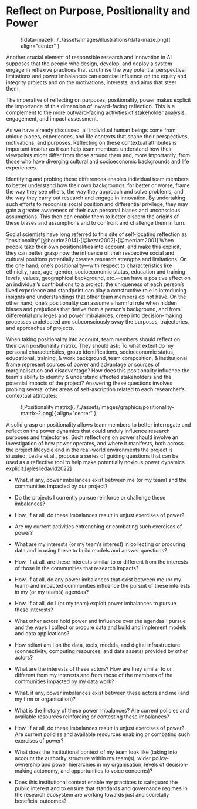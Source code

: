 # Reflect on Purpose, Positionality and Power

<figure markdown>
  ![data-maze](../../assets/images/illustrations/data-maze.png){ align="center" }
</figure>


Another crucial element of responsible research and innovation in AI supposes that the people who design, develop, and deploy a system engage in reflexive practices that scrutinise the way potential perspectival limitations and power imbalances can exercise influence on the equity and integrity projects and on the motivations, interests, and aims that steer them. 

The imperative of reflecting on purposes, positionality, power makes explicit the importance of this dimension of inward-facing reflection. This is a complement to the more outward-facing activities of stakeholder analysis, engagement, and impact assessment. 

As we have already discussed, all individual human beings come from unique places, experiences, and life contexts that shape their perspectives, motivations, and purposes. Reflecting on these contextual attributes is important insofar as it can help team members understand how their viewpoints might differ from those around them and, more importantly, from those who have diverging cultural and socioeconomic backgrounds and life experiences. 

Identifying and probing these differences enables individual team members to better understand how their own backgrounds, for better or worse, frame the way they see others, the way they approach and solve problems, and the way they carry out research and engage in innovation. By undertaking such efforts to recognise social position and differential privilege, they may gain a greater awareness of their own personal biases and unconscious assumptions. This then can enable them to better discern the origins of these biases and assumptions and to confront and challenge them in turn.

Social scientists have long referred to this site of self-locating reflection as “positionality”.[@bourke2014]-[@kezar2002]-[@merriam2001] When people take their own positionalities into account, and make this explicit, they can better grasp how the influence of their respective social and cultural positions potentially creates research strengths and limitations. On the one hand, one’s positionality—with respect to characteristics like  ethnicity, race, age, gender, socioeconomic status, education and training levels, values, geographical background, etc.—can have a positive effect on an individual’s contributions to a project; the uniqueness of each person’s lived experience and standpoint can play a constructive role in introducing insights and understandings that other team members do not have. On the other hand, one’s positionality can assume a harmful role when hidden biases and prejudices that derive from a person’s background, and from differential privileges and power imbalances, creep into decision-making processes undetected and subconsciously sway the purposes, trajectories, and approaches of projects.

When taking positionality into account, team members should reflect on their own positionality matrix. They should ask: To what extent do my personal characteristics, group identifications, socioeconomic status, educational, training, & work background, team composition, & institutional frame represent sources of power and advantage or sources of marginalisation and disadvantage? How does this positionality influence the team's ability to identify & understand affected stakeholders and the potential impacts of the project? Answering these questions involves probing several other areas of self-ascription related to each researcher’s contextual attributes:

<figure markdown>
  ![Positionality matrix](../../assets/images/graphics/positionality-matrix-2.png){ align="center" }
</figure>

A solid grasp on positionality allows team members to better interrogate and reflect on the power dynamics that could unduly influence research purposes and trajectories. Such reflections on power should involve an investigation of how power operates, and where it manifests, both across the  project lifecycle and in the real-world environments the project is situated. Leslie et al., propose a series of guiding questions that can be used as a reflective tool to help make potentially noxious power dynamics explicit:[@lesliedavid2022]

- What, if any, power imbalances exist between me (or my team) and the communities impacted by our project?

- Do the projects I currently pursue reinforce or challenge these imbalances?

- How, if at all, do these imbalances result in unjust exercises of power? 

- Are my current activities entrenching or combating such exercises of power?

- What are my interests (or my team’s interest) in collecting or procuring data and in using these to build models and answer questions? 

- How, if at all, are these interests similar to or different from the interests of those in the communities that research impacts?

- How, if at all, do any power imbalances that exist between me (or my  team) and impacted communities influence the pursuit of these interests in my (or my team’s) agendas? 

- How, if at all, do I (or my team) exploit power imbalances to pursue these interests?  

 - What other actors hold power and influence over the agendas I pursue and the ways I collect or procure data and build and implement models and data applications?

- How reliant am I on the data, tools, models, and digital infrastructure (connectivity, computing resources, and data assets) provided by other actors?

- What are the interests of these actors? How are they similar to or different from my interests and from those of the members of the communities impacted by my data work?

- What, if any, power imbalances exist between these actors and me (and my firm or organisation)?

- What is the history of these power imbalances? Are current policies and available resources reinforcing or contesting these imbalances?

- How, if at all, do these imbalances result in unjust exercises of power? Are current policies and available resources enabling or combating such exercises of power?

- What does the institutional context of my team look like (taking into account the authority structure within my team(s), wider policy-ownership and power hierarchies in my organisation, levels of decision-making autonomy, and opportunities to voice concerns)? 

- Does this institutional context enable my practices to safeguard the public interest and to ensure that standards and governance regimes in the research ecosystem are working towards just and societally beneficial outcomes?